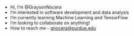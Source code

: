 - Hi, I’m @GraysonNocera
- I’m interested in software development and data analysis
- I’m currently learning Machine Learning and TensorFlow
- I’m looking to collaborate on anything!
- How to reach me - gnocera@purdue.edu

<!---
GraysonNocera/GraysonNocera is a special repository because its `README.md` (this file) appears on your GitHub profile.
You can click the Preview link to take a look at your changes.
--->
